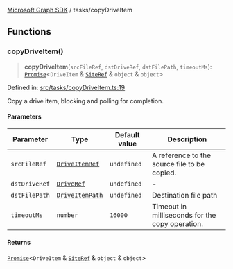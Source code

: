 [Microsoft Graph SDK](../README.md) / tasks/copyDriveItem

## Functions

### copyDriveItem()

> **copyDriveItem**(`srcFileRef`, `dstDriveRef`, `dstFilePath`, `timeoutMs`): [`Promise`](https://developer.mozilla.org/docs/Web/JavaScript/Reference/Global_Objects/Promise)\<`DriveItem` & [`SiteRef`](../models/SiteRef.md#siteref) & `object` & `object`\>

Defined in: [src/tasks/copyDriveItem.ts:19](https://github.com/Future-Secure-AI/microsoft-graph/blob/main/src/tasks/copyDriveItem.ts#L19)

Copy a drive item, blocking and polling for completion.

#### Parameters

| Parameter | Type | Default value | Description |
| ------ | ------ | ------ | ------ |
| `srcFileRef` | [`DriveItemRef`](../models/DriveItemRef.md#driveitemref) | `undefined` | A reference to the source file to be copied. |
| `dstDriveRef` | [`DriveRef`](../models/DriveRef.md#driveref) | `undefined` | - |
| `dstFilePath` | [`DriveItemPath`](../models/DriveItemPath.md#driveitempath) | `undefined` | Destination file path |
| `timeoutMs` | `number` | `16000` | Timeout in milliseconds for the copy operation. |

#### Returns

[`Promise`](https://developer.mozilla.org/docs/Web/JavaScript/Reference/Global_Objects/Promise)\<`DriveItem` & [`SiteRef`](../models/SiteRef.md#siteref) & `object` & `object`\>
